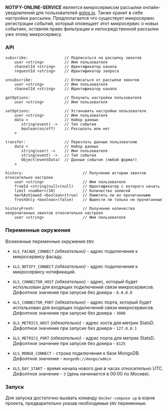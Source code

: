   
**NOTIFY-ONLINE-SERVICE** является микросервисом рассылки онлайн-уведомлений для пользователей [golos.io](https://golos.io).
Также хранит в себе настройки рассылки. Предполагается что существует микросервис регистрации событий, который
оповещает этот микросервис о новых событиях, оставляя право фильтрации и непосредственной рассылки уже этому микросервису.

### API

 ```
 subscribe:                // Подписаться на рассылку эвентов
     user <string>         // Имя пользователя
     channelId <string>    // Идентификатор канала
     requestId <string>    // Идентификатор запроса

 unsubscribe:              // Отписаться от рассылки эвентов
     user <string>         // Имя пользователя
     channelId <string>    // Идентификатор канала

 getOptions:               // Получить настройки пользователя
     user <string>         // Имя пользователя

 setOptions:               // Установить настройки пользователя
     user <string>         // Имя пользователя
     data <                // Набор данных
        string(event) ->   // Тип события
        boolean(on/off)    // Рассылать или нет
     >

 transfer:                 // Переслать данные пользователю
     data <                // Набор данных
        string(user) ->    // Имя пользователя
        string(event) ->   // Тип события
        Object(eventData)  // Данные события (любой формат)
     >
     
 history:                          // Получение истории эвентов относительно настроек
     user <string>                 // Имя пользователя
     fromId <string|null>(null)    // Идентификатор с которого начать
     limit <number>(10)            // Количество записей
     markAsViewed <boolean>(true)  // Пометить ли их прочитанными
     freshOnly <boolean>(false)    // Вывести ли только не прочитанные

 historyFresh:                     // Получение количества непрочитанных эвентов относительно настроек
     user <string>                 // Имя пользователя

 ```


### Переменные окружения

Возможные переменные окружения `ENV`:

  - `GLS_FACADE_CONNECT` *(обязательно)* - адрес подключения к микросервису фасаду.
  
  - `GLS_NOTIFY_CONNECT` *(обязательно)* - адрес подключения к микросервису нотификаций.

  - `GLS_CONNECTOR_HOST` *(обязательно)* - адрес, который будет использован для входящих подключений связи микросервисов.  
   Дефолтное значение при запуске без докера - `0.0.0.0`

  - `GLS_CONNECTOR_PORT` *(обязательно)* - адрес порта, который будет использован для входящих подключений связи микросервисов.  
   Дефолтное значение при запуске без докера - `3000`

  - `GLS_METRICS_HOST` *(обязательно)* - адрес хоста для метрик StatsD.  
   Дефолтное значение при запуске без докера - `127.0.0.1`

  - `GLS_METRICS_PORT` *(обязательно)* - адрес порта для метрик StatsD.  
   Дефолтное значение при запуске без докера - `8125`

  - `GLS_MONGO_CONNECT` - строка подключения к базе MongoDB.  
   Дефолтное значение - `mongodb://mongo/admin`

  - `GLS_DAY_START` - время начала нового дня в часах относительно UTC.    
   Дефолтное значение - `3` (день начинается в 00:00 по Москве).

### Запуск

Для запуска достаточно вызвать команду `docker-compose up` в корне проекта, предварительно указав необходимые `ENV` переменные.    
